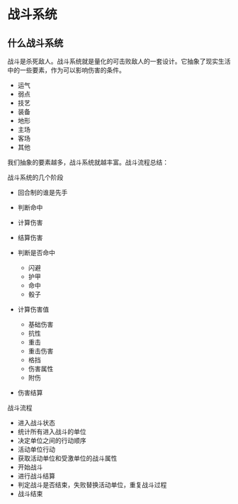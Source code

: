 # 战斗系统

## 什么战斗系统
战斗是杀死敌人。战斗系统就是量化的可击败敌人的一套设计。它抽象了现实生活中的一些要素，作为可以影响伤害的条件。

- 运气
- 弱点
- 技艺
- 装备
- 地形
- 主场
- 客场
- 其他

我们抽象的要素越多，战斗系统就越丰富。战斗流程总结：

战斗系统的几个阶段
- 回合制的谁是先手
- 判断命中
- 计算伤害
- 结算伤害

- 判断是否命中
  - 闪避
  - 护甲
  - 命中
  - 骰子
- 计算伤害值
  
  - 基础伤害
  - 抗性
  - 重击
  - 重击伤害
  - 格挡
  - 伤害属性
  - 附伤

- 伤害结算

战斗流程
- 进入战斗状态
- 统计所有进入战斗的单位
- 决定单位之间的行动顺序
- 活动单位行动
- 获取活动单位和受激单位的战斗属性
- 开始战斗
- 进行战斗结算
- 判定战斗是否结束，失败替换活动单位，重复战斗过程
- 战斗结束
